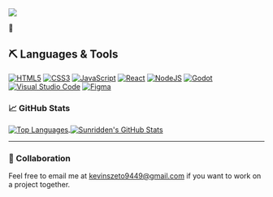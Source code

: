 <picture>
  <source media="(prefers-color-scheme: dark)" srcset="https://readme-typing-svg.herokuapp.com?font=Arial&size=32&color=FFFFFF&lines=Hi,+I'm+Kevin."/>
  <img src="https://readme-typing-svg.herokuapp.com?font=Arial&size=32&color=000000&lines=Hi,+I'm+Kevin." />
</picture>

👋

## ⛏ Languages & Tools
[![HTML5](https://img.shields.io/badge/html5-%23E34F26.svg?style=for-the-badge&logo=html5&logoColor=white)](https://developer.mozilla.org/en-US/docs/Web/HTML)
[![CSS3](https://img.shields.io/badge/css3-%231572B6.svg?style=for-the-badge&logo=css3&logoColor=white)](https://developer.mozilla.org/en-US/docs/Web/CSS)
[![JavaScript](https://img.shields.io/badge/javascript-%23323330.svg?style=for-the-badge&logo=javascript&logoColor=%23F7DF1E)](https://developer.mozilla.org/en-US/docs/Web/JavaScript)
[![React](https://img.shields.io/badge/react-%2320232a.svg?style=for-the-badge&logo=react&logoColor=%2361DAFB)](https://reactjs.org/)
[![NodeJS](https://img.shields.io/badge/node.js-6DA55F?style=for-the-badge&logo=node.js&logoColor=white)](https://nodejs.org)
[![Godot](https://img.shields.io/badge/Godot%20Engine-478CBF?logo=godotengine&logoColor=fff&style=flat)](https://godotengine.org/)
[![Visual Studio Code](https://img.shields.io/badge/Visual%20Studio%20Code-0078d7.svg?style=for-the-badge&logo=visual-studio-code&logoColor=white)](https://code.visualstudio.com/)
[![Figma](https://img.shields.io/badge/figma-%23F24E1E.svg?style=for-the-badge&logo=figma&logoColor=white)](https://www.figma.com)

### 📈 GitHub Stats

<a href="https://github.com/sunridden">
  <img align="center" src="https://github-readme-stats.vercel.app/api/top-langs/?username=sunridden&theme=vision-friendly-dark" alt="Top Languages" />
</a>
<a href="https://github.com/sunridden">
  <img align="center" src="https://github-readme-stats.vercel.app/api?username=sunridden&show_icons=true&theme=vision-friendly-dark" alt="Sunridden's GitHub Stats" />
</a>

<hr />

### 🤝 Collaboration

Feel free to email me at [kevinszeto9449@gmail.com](mailto:kevinszeto9449@gmail.com) if you want to work on a project together.



